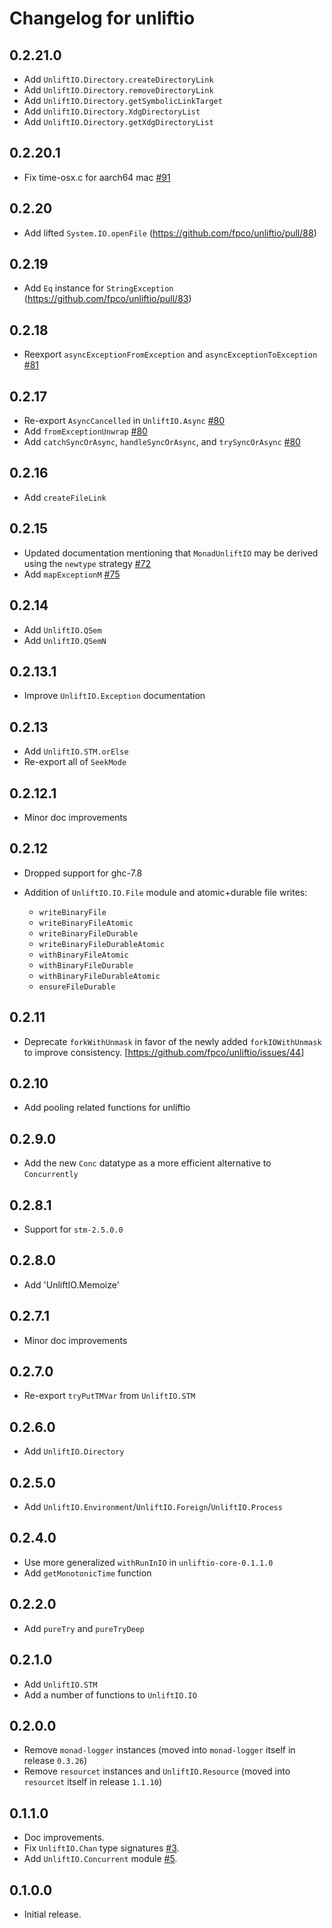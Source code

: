 # Changelog for unliftio

## 0.2.21.0

* Add `UnliftIO.Directory.createDirectoryLink`
* Add `UnliftIO.Directory.removeDirectoryLink`
* Add `UnliftIO.Directory.getSymbolicLinkTarget`
* Add `UnliftIO.Directory.XdgDirectoryList`
* Add `UnliftIO.Directory.getXdgDirectoryList`

## 0.2.20.1

* Fix time-osx.c for aarch64 mac [#91](https://github.com/fpco/unliftio/pull/91)

## 0.2.20

* Add lifted `System.IO.openFile` (https://github.com/fpco/unliftio/pull/88)

## 0.2.19

* Add `Eq` instance for `StringException` (https://github.com/fpco/unliftio/pull/83)

## 0.2.18

* Reexport `asyncExceptionFromException` and `asyncExceptionToException` [#81](https://github.com/fpco/unliftio/issues/81)

## 0.2.17

* Re-export `AsyncCancelled` in `UnliftIO.Async` [#80](https://github.com/fpco/unliftio/pull/80)
* Add `fromExceptionUnwrap` [#80](https://github.com/fpco/unliftio/pull/80)
* Add `catchSyncOrAsync`, `handleSyncOrAsync`, and `trySyncOrAsync` [#80](https://github.com/fpco/unliftio/pull/80)

## 0.2.16

* Add `createFileLink`

## 0.2.15

* Updated documentation mentioning that `MonadUnliftIO` may be derived using
  the `newtype` strategy [#72](https://github.com/fpco/unliftio/pull/72)
* Add `mapExceptionM` [#75](https://github.com/fpco/unliftio/pull/75)

## 0.2.14

* Add `UnliftIO.QSem`
* Add `UnliftIO.QSemN`

## 0.2.13.1

* Improve `UnliftIO.Exception` documentation

## 0.2.13

* Add `UnliftIO.STM.orElse`
* Re-export all of `SeekMode`

## 0.2.12.1

* Minor doc improvements

## 0.2.12

* Dropped support for ghc-7.8
* Addition of `UnliftIO.IO.File` module and atomic+durable file writes:

  * `writeBinaryFile`
  * `writeBinaryFileAtomic`
  * `writeBinaryFileDurable`
  * `writeBinaryFileDurableAtomic`
  * `withBinaryFileAtomic`
  * `withBinaryFileDurable`
  * `withBinaryFileDurableAtomic`
  * `ensureFileDurable`

## 0.2.11

* Deprecate `forkWithUnmask` in favor of the newly added `forkIOWithUnmask` to
  improve consistency. [https://github.com/fpco/unliftio/issues/44]

## 0.2.10

* Add pooling related functions for unliftio

## 0.2.9.0

* Add the new `Conc` datatype as a more efficient alternative to `Concurrently`

## 0.2.8.1

* Support for `stm-2.5.0.0`

## 0.2.8.0

* Add 'UnliftIO.Memoize'

## 0.2.7.1

* Minor doc improvements

## 0.2.7.0

* Re-export `tryPutTMVar` from `UnliftIO.STM`

## 0.2.6.0

* Add `UnliftIO.Directory`

## 0.2.5.0

* Add `UnliftIO.Environment`/`UnliftIO.Foreign`/`UnliftIO.Process`

## 0.2.4.0

* Use more generalized `withRunInIO` in `unliftio-core-0.1.1.0`
* Add `getMonotonicTime` function

## 0.2.2.0

* Add `pureTry` and `pureTryDeep`

## 0.2.1.0

* Add `UnliftIO.STM`
* Add a number of functions to `UnliftIO.IO`

## 0.2.0.0

* Remove `monad-logger` instances (moved into `monad-logger` itself in
  release `0.3.26`)
* Remove `resourcet` instances and `UnliftIO.Resource` (moved into `resourcet`
  itself in release `1.1.10`)

## 0.1.1.0

* Doc improvements.
* Fix `UnliftIO.Chan` type signatures [#3](https://github.com/fpco/unliftio/pull/3).
* Add `UnliftIO.Concurrent` module [#5](https://github.com/fpco/unliftio/pull/5).

## 0.1.0.0

* Initial release.
